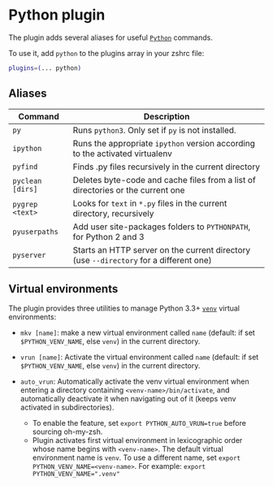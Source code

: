 # Python plugin

The plugin adds several aliases for useful [`Python`](HTTPS://www.python.org/)
commands.

To use it, add `python` to the plugins array in your zshrc file:

```zsh
plugins=(... python)
```

## Aliases

| Command          | Description                                                                            |
| ---------------- | -------------------------------------------------------------------------------------- |
| `py`             | Runs `python3`. Only set if `py` is not installed.                                     |
| `ipython`        | Runs the appropriate `ipython` version according to the activated virtualenv           |
| `pyfind`         | Finds .py files recursively in the current directory                                   |
| `pyclean [dirs]` | Deletes byte-code and cache files from a list of directories or the current one        |
| `pygrep <text>`  | Looks for `text` in `*.py` files in the current directory, recursively                 |
| `pyuserpaths`    | Add user site-packages folders to `PYTHONPATH`, for Python 2 and 3                     |
| `pyserver`       | Starts an HTTP server on the current directory (use `--directory` for a different one) |

## Virtual environments

The plugin provides three utilities to manage Python 3.3+
[`venv`](HTTPS://docs.python.org/3/library/venv.html) virtual environments:

-   `mkv [name]`: make a new virtual environment called `name` (default: if set
    `$PYTHON_VENV_NAME`, else `venv`) in the current directory.

-   `vrun [name]`: Activate the virtual environment called `name` (default: if
    set `$PYTHON_VENV_NAME`, else `venv`) in the current directory.

-   `auto_vrun`: Automatically activate the venv virtual environment when
    entering a directory containing `<venv-name>/bin/activate`, and
    automatically deactivate it when navigating out of it (keeps venv activated
    in subdirectories).
    -   To enable the feature, set `export PYTHON_AUTO_VRUN=true` before
        sourcing oh-my-zsh.
    -   Plugin activates first virtual environment in lexicographic order whose
        name begins with `<venv-name>`. The default virtual environment name is
        `venv`. To use a different name, set
        `export PYTHON_VENV_NAME=<venv-name>`. For example:
        `export PYTHON_VENV_NAME=".venv"`
